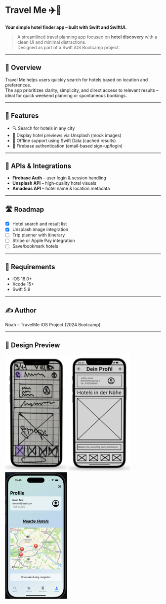 # Travel Me ✈️🏨

**Your simple hotel finder app – built with Swift and SwiftUI.**

> A streamlined travel planning app focused on **hotel discovery** with a clean UI and minimal distractions.  
> Designed as part of a Swift iOS Bootcamp project.

---

## 🧩 Overview

Travel Me helps users quickly search for hotels based on location and preferences.  
The app prioritizes clarity, simplicity, and direct access to relevant results – ideal for quick weekend planning or spontaneous bookings.

---

## 📱 Features

- 🔍 Search for hotels in any city    
- 📸 Display hotel previews via Unsplash (mock images)  
- 📂 Offline support using Swift Data (cached results)  
- 🔐 Firebase authentication (email-based sign-up/login)  

---

## 🔌 APIs & Integrations

- **Firebase Auth** – user login & session handling  
- **Unsplash API** – high-quality hotel visuals  
- **Amadeus API** – hotel name & location metadata  

---

## 🛣️ Roadmap

- [x] Hotel search and result list  
- [x] Unsplash image integration  
- [ ] Trip planner with itinerary  
- [ ] Stripe or Apple Pay integration  
- [ ] Save/bookmark hotels  

---

## 🧪 Requirements

- iOS 16.0+  
- Xcode 15+  
- Swift 5.9

---

## ✍️ Author

Noah – TravelMe iOS Project (2024 Bootcamp)

---

## 🎨 Design Preview

<p>
  <img src="./img/imageLow.png" width="200">
  <img src="./img/imageMid.png" width="200">
  <img src="./img/image.png" width="200">
</p>
